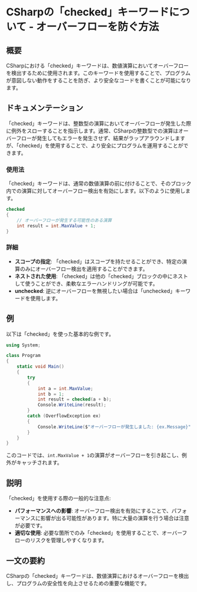 <!--
Meta Description: # CSharpの「checked」キーワードについて - オーバーフローを防ぐ方法 ## 概要 CSharpにおける「checked」キーワードは、数値演算においてオーバーフローを検出するために使用されます。このキーワードを使用することで、プログラムが意図しない動作をすることを防ぎ、より安全なコー...
Meta Keywords: checked, int, キーワードは, result, maxvalue
-->

# CSharpの「checked」キーワードについて - オーバーフローを防ぐ方法

## 概要
CSharpにおける「checked」キーワードは、数値演算においてオーバーフローを検出するために使用されます。このキーワードを使用することで、プログラムが意図しない動作をすることを防ぎ、より安全なコードを書くことが可能になります。

## ドキュメンテーション
「checked」キーワードは、整数型の演算においてオーバーフローが発生した際に例外をスローすることを指示します。通常、CSharpの整数型での演算はオーバーフローが発生してもエラーを発生させず、結果がラップアラウンドしますが、「checked」を使用することで、より安全にプログラムを運用することができます。

### 使用法
「checked」キーワードは、通常の数値演算の前に付けることで、そのブロック内での演算に対してオーバーフロー検出を有効にします。以下のように使用します。

```csharp
checked
{
    // オーバーフローが発生する可能性のある演算
    int result = int.MaxValue + 1;
}
```

### 詳細
- **スコープの指定**: 「checked」はスコープを持たせることができ、特定の演算のみにオーバーフロー検出を適用することができます。
- **ネストされた使用**: 「checked」は他の「checked」ブロックの中にネストして使うことができ、柔軟なエラーハンドリングが可能です。
- **unchecked**: 逆にオーバーフローを無視したい場合は「unchecked」キーワードを使用します。

## 例
以下は「checked」を使った基本的な例です。

```csharp
using System;

class Program
{
    static void Main()
    {
        try
        {
            int a = int.MaxValue;
            int b = 1;
            int result = checked(a + b);
            Console.WriteLine(result);
        }
        catch (OverflowException ex)
        {
            Console.WriteLine($"オーバーフローが発生しました: {ex.Message}");
        }
    }
}
```

このコードでは、`int.MaxValue + 1`の演算がオーバーフローを引き起こし、例外がキャッチされます。

## 説明
「checked」を使用する際の一般的な注意点:
- **パフォーマンスへの影響**: オーバーフロー検出を有効にすることで、パフォーマンスに影響が出る可能性があります。特に大量の演算を行う場合は注意が必要です。
- **適切な使用**: 必要な箇所でのみ「checked」を使用することで、オーバーフローのリスクを管理しやすくなります。

## 一文の要約
CSharpの「checked」キーワードは、数値演算におけるオーバーフローを検出し、プログラムの安全性を向上させるための重要な機能です。